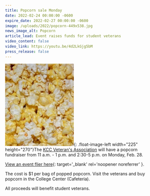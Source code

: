 ```yaml
---
title: Popcorn sale Monday
date: 2022-02-24 00:00:00 -0600
expire_date: 2022-02-27 00:00:00 -0600
image: /uploads/2022/popcorn-449x538.jpg
news_image_alt: Popcorn
article_lead: Event raises funds for student veterans
video_content: false
video_link: https://youtu.be/4d2LkGjg5bM
press_release: false
---
```

![](/uploads/2022/popcorn-225x270.jpg){: .float-image-left width="225" height="270"}The [KCC Veteran's Association](https://www.kcc.edu/student-resources/clubs/#veterans-association) will have a popcorn fundraiser from 11 a.m. - 1 p.m. and 2:30-5 p.m. on Monday, Feb. 28.

[View an event flier here](/uploads/2022/pdf/Popcorn-Fundraiser-Flyer-28-Feb-2022.pdf){: target='_blank' rel='noopener noreferrer' }.

The cost is $1 per bag of popped popcorn. Visit the veterans and buy popcorn in the College Center (Cafeteria).

All proceeds will benefit student veterans.
